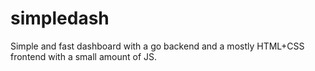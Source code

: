 # simpledash

Simple and fast dashboard with a go backend and a mostly HTML+CSS frontend with a small amount of JS.